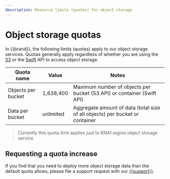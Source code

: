 ```yaml
---
description: Resource limits (quotas) for object storage
---
```

# Object storage quotas

In {{brand}}, the following limits (quotas) apply to our object storage services.
Quotas generally apply regardless of whether you are using the [S3](../../howto/object-storage/s3/index.md) or the [Swift](../../howto/object-storage/swift/index.md) API to access object storage.

| Quota name         | Value     | Notes                                                                                                                                     |
| -------------      | --------- | ---------------------                                                                                                                     |
| Objects per bucket | 1,638,400 | Maximum number of objects per bucket (S3 API) or container (Swift API)                                                                    |
| Data per bucket    | unlimited | Aggregate amount of data (total size of all objects) per bucket or container                                                              |
> Currently this quota limit applies just to KNA1 region object storage service.

## Requesting a quota increase

If you find that you need to deploy more object storage data than the default quota allows, please file a support request with our [{{support}}](https://{{support_domain}}/servicedesk).
